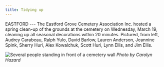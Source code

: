 ```yaml
---
title: Tidying up
---
```


EASTFORD --- The Eastford Grove Cemetery Association Inc. hosted a
spring clean-up of the grounds at the cemetery on Wednesday, March 19,
cleaning up all seasonal decorations within 20 minutes. Pictured, from
left, Audrey Carabeau, Ralph Yulo, David Barlow, Lauren Anderson,
Jeannine Spink, Sherry Huri, Alex Kowalchuk, Scott Huri, Lynn Ellis, and
Jim Ellis.

![Several people standing in front of a cemetery wall](/assets/images/33-6-cemetery-clean-up.jpg)
*Photo by Carolyn Hazard*